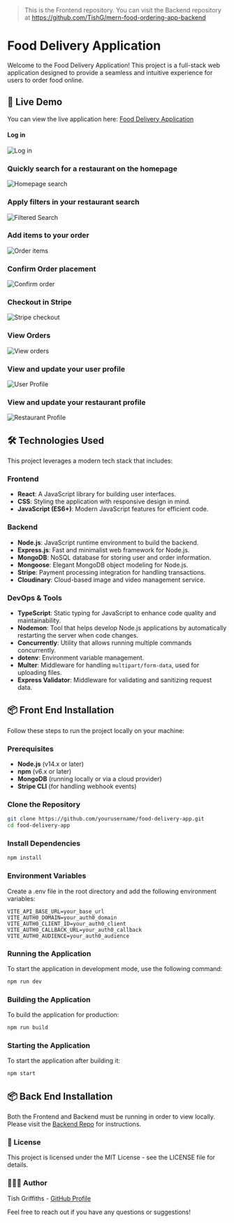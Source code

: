 > This is the Frontend repository. You can visit the Backend repository at https://github.com/TishG/mern-food-ordering-app-backend

# Food Delivery Application

Welcome to the Food Delivery Application! This project is a full-stack web application designed to provide a seamless and intuitive experience for users to order food online.

## 🚀 Live Demo

You can view the live application here: [Food Delivery Application](https://mern-food-ordering-app-frontend-oprw.onrender.com/)

#### Log in

![Log in](./readme-images/MERN%20Food%20Ordering%20App%20Auth0.png)

### Quickly search for a restaurant on the homepage

![Homepage search](./readme-images/Mern%20Food%20Ordering%20App%20Homepage%20Search.jpg)

### Apply filters in your restaurant search

![Filtered Search](./readme-images/MERN%20Food%20Ordering%20App%20Filtered%20Search.png)

### Add items to your order

![Order items](./readme-images/MERN%20Food%20Ordering%20App%20Placing%20Order.png)

### Confirm Order placement

![Confirm order](./readme-images/Mern%20Food%20Ordering%20App%20Confirm%20Delivery%20Details.png)

### Checkout in Stripe

![Stripe checkout](./readme-images/MERN%20Food%20Ordering%20App%20Stripe.png)

### View Orders

![View orders](./readme-images/MERN%20Food%20Ordering%20App%20Orders.png)

### View and update your user profile

![User Profile](./readme-images/Mern%20Food%20Ordering%20App%20User%20Profile.png)

### View and update your restaurant profile

![Restaurant Profile](./readme-images/MERN%20Food%20Ordering%20App%20Manage%20Restaurant.png)

## 🛠️ Technologies Used

This project leverages a modern tech stack that includes:

### Frontend

- **React**: A JavaScript library for building user interfaces.
- **CSS**: Styling the application with responsive design in mind.
- **JavaScript (ES6+)**: Modern JavaScript features for efficient code.

### Backend

- **Node.js**: JavaScript runtime environment to build the backend.
- **Express.js**: Fast and minimalist web framework for Node.js.
- **MongoDB**: NoSQL database for storing user and order information.
- **Mongoose**: Elegant MongoDB object modeling for Node.js.
- **Stripe**: Payment processing integration for handling transactions.
- **Cloudinary**: Cloud-based image and video management service.

### DevOps & Tools

- **TypeScript**: Static typing for JavaScript to enhance code quality and maintainability.
- **Nodemon**: Tool that helps develop Node.js applications by automatically restarting the server when code changes.
- **Concurrently**: Utility that allows running multiple commands concurrently.
- **dotenv**: Environment variable management.
- **Multer**: Middleware for handling `multipart/form-data`, used for uploading files.
- **Express Validator**: Middleware for validating and sanitizing request data.

## 📦 Front End Installation

Follow these steps to run the project locally on your machine:

### Prerequisites

- **Node.js** (v14.x or later)
- **npm** (v6.x or later)
- **MongoDB** (running locally or via a cloud provider)
- **Stripe CLI** (for handling webhook events)

### Clone the Repository

```bash
git clone https://github.com/yourusername/food-delivery-app.git
cd food-delivery-app
```

### Install Dependencies

```bash
npm install
```

### Environment Variables

Create a .env file in the root directory and add the following environment variables:

```plaintext
VITE_API_BASE_URL=your_base_url
VITE_AUTH0_DOMAIN=your_auth0_domain
VITE_AUTH0_CLIENT_ID=your_auth0_client
VITE_AUTH0_CALLBACK_URL=your_auth0_callback
VITE_AUTH0_AUDIENCE=your_auth0_audience
```

### Running the Application

To start the application in development mode, use the following command:

```bash
npm run dev
```

### Building the Application

To build the application for production:

```bash
npm run build
```

### Starting the Application

To start the application after building it:

```bash
npm start
```

## 📦 Back End Installation

Both the Frontend and Backend must be running in order to view locally. Please visit the [Backend Repo](https://github.com/TishG/mern-food-ordering-app-backend) for instructions.

### 📄 License

This project is licensed under the MIT License - see the LICENSE file for details.

### 👩🏿‍💻 Author

Tish Griffiths - [GitHub Profile](https://github.com/TishG)

Feel free to reach out if you have any questions or suggestions!
